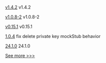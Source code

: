 
[v1.4.2](https://github.com/hyperledger/firefly-common/releases/tag/v1.4.2) v1.4.2

[v1.0.8-2](https://github.com/hyperledger-labs/fabric-operator/releases/tag/v1.0.8-2) v1.0.8-2

[v0.15.1](https://github.com/hyperledger/bevel/releases/tag/v0.15.1) v0.15.1

[1.0.4](https://github.com/hyperledger-labs/cckit/releases/tag/1.0.4) fix delete private key mockStub behavior

[24.1.0](https://github.com/hyperledger/besu/releases/tag/24.1.0) 24.1.0


[See more >>>](https://start-here.hyperledger.org/releases)
